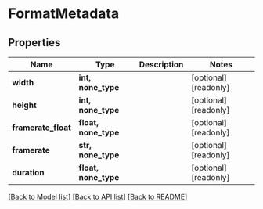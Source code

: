 # FormatMetadata


## Properties

Name | Type | Description | Notes
------------ | ------------- | ------------- | -------------
**width** | **int, none_type** |  | [optional] [readonly] 
**height** | **int, none_type** |  | [optional] [readonly] 
**framerate_float** | **float, none_type** |  | [optional] [readonly] 
**framerate** | **str, none_type** |  | [optional] [readonly] 
**duration** | **float, none_type** |  | [optional] [readonly] 

[[Back to Model list]](../README.md#models) [[Back to API list]](../README.md#api-endpoints) [[Back to README]](../README.md)


